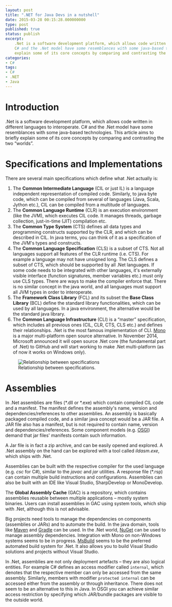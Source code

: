 ```yaml
---
layout: post
title: ".NET for Java Devs in a nutshell"
date: 2015-03-28 00:15:28.000000000
type: post
published: true
status: publish
excerpt: 
    .Net is a software development platform, which allows code written in different languages to interoperate. 
    C# and the .Net model have some resemblances with some java-based technologies. This article aims to briefly 
    explain some of its core concepts by comparing and contrasting the two “worlds” ...
categories:
- C#
tags:
- C#
- .NET
- Java
---
```


# Introduction

.Net is a software development platform, which allows code written in different languages to interoperate. 
C# and the .Net model have some resemblances with some java-based technologies. This article aims to briefly 
explain some of its core concepts by comparing and contrasting the two “worlds”.

# Specifications and Implementations

There are several main specifications which define what .Net actually is:

1.  The **Common Intermediate Language** (CIL or just IL) is a language independent representation of 
compiled code. Similarly, to java byte code, which can be compiled from several of languages 
(Java, Scala, Jython etc.), CIL can be compiled from a multitude of languages.
2.  The **Common Language Runtime** (CLR) is an execution environment (like the JVM), which executes 
CIL code. It manages threads, garbage collection, just-in-time (JIT) compilation etc.
3.  The **Common Type System** (CTS) defines all data types and programming constructs supported by the CLR, 
and which can be described in CIL. In java terms, you can think of it as a specification of the 
JVM's types and constructs.
4.  The **Common Language Specification** (CLS) is a subset of CTS. Not all languages support all 
features of the CLR runtime (i.e. CTS). For example a language may not have unsigned long. The CLS defines 
a subset of CTS, which should be supported by all .Net languages. If some code needs to be integrated with 
other languages, it's externally visible interface (function signatures, member variables etc.) must only 
use CLS types. There are ways to make the compiler enforce that. There is no similar concept in the java world, 
and all languages must support all JVM types in order to interoperate.
5.  The **Framework Class Library** (FCL) and its subset the **Base Class Library** (BCL) define the standard 
library functionalities, which can be used by all languages. In a java environment, the alternative would be the standard java library.
6.  The **Common Language Infrastructure** (CLI) is a “master” specification, which includes all previous 
ones (CIL, CLR, CTS, CLS etc.) and defines their relationships. .Net is the most famous implementation of CLI. 
[Mono](http://www.mono-project.com/) is a major multi-platform open source alternative. In November 2014, 
Microsoft announced it will open source .Net core (the fundamental part of .Net) to GitHub and will start working to make 
.Net multi-platform (as of now it works on Windows only).


<figure>
  <img src="/images/blog/NET for Java Devs in a nutshell/dot_net.jpg" alt="Relationship between specifications" >
  <figcaption>Relationship between specifications.</figcaption>
</figure>


# Assemblies

In .Net assemblies are files (*.dll or *.exe) which contain compiled CIL code and a manifest. 
The manifest defines the assembly's name, version and dependencies/references to other assemblies. 
An assembly is basically packaged compiled code, and a similar java concept would be a JAR file. 
A JAR file also has a manifest, but is not required to contain name, version and dependencies/references. 
Some component models (e.g. [OSGI](http://en.wikipedia.org/wiki/OSGi)) demand that jar files' manifests contain such information.

A Jar file is in fact a zip archive, and can be easily opened and explored. 
A .Net assembly on the hand can be explored with a tool called *ildasm.exe*, which ships with .Net.

Assemblies can be built with the respective compiler for the used language (e.g. *csc* for C#), similar to 
the *javac* and *jar* utilities. A response file (*.rsp) can contain multiple build instructions 
and configurations. Assemblies can also be built with an IDE like Visual Studio, SharpDevelop or MonoDevelop.

The **Global Assembly Cache** (GAC) is a repository, which contains assemblies reusable between 
multiple applications – mostly system binaries. Users can install assemblies in GAC using system tools, 
which ship with .Net, although this is not advisable.

Big projects need tools to manage the dependencies on components (assemblies or JARs) and to automate 
the build. In the java domain, tools like [Maven](http://maven.apache.org/) and [Gradle](http://gradle.org/) 
can be used. In the .Net world, [NuGet](https://www.nuget.org/) can be used to manage assembly dependencies. 
Integration with Mono on non-Windows systems seems to be in progress. 
[MsBuild](http://en.wikipedia.org/wiki/MSBuild) seems to be the preferred automated build system for .Net. 
It also allows you to build Visual Studio solutions and projects without Visual Studio.

In .Net, assemblies are not only deployment artefacts – they are also logical entities. 
For example C# defines an access modifier called `internal`, which denotes that the respective member 
can only be accessed from the same assembly. Similarly, members with modifier `protected internal` 
can be accessed either from the assembly or through inheritance. There does not seem to be an alternative 
to this in Java. In OSGI you can achieve similar access restriction by specifying which JAR/bundle packages 
are visible to the outside world.
